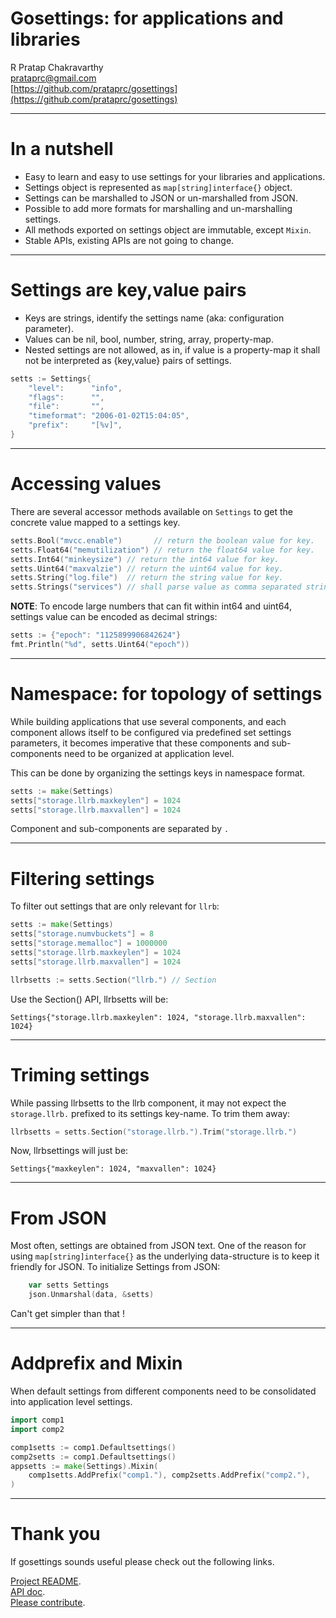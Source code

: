 Gosettings: for applications and libraries
==========================================

R Pratap Chakravarthy <br/>
prataprc@gmail.com <br/>
[https://github.com/prataprc/gosettings](https://github.com/prataprc/gosettings)

---

In a nutshell
=============

* Easy to learn and easy to use settings for your libraries and applications.
* Settings object is represented as ``map[string]interface{}`` object.
* Settings can be marshalled to JSON or un-marshalled from JSON.
* Possible to add more formats for marshalling and un-marshalling settings.
* All methods exported on settings object are immutable, except ``Mixin``.
* Stable APIs, existing APIs are not going to change.

---

Settings are key,value pairs
============================

* Keys are strings, identify the settings name (aka: configuration parameter).
* Values can be nil, bool, number, string, array, property-map.
* Nested settings are not allowed, as in, if value is a property-map it
shall not be interpreted as {key,value} pairs of settings.

```go
setts := Settings{
    "level":      "info",
    "flags":      "",
    "file":       "",
    "timeformat": "2006-01-02T15:04:05",
    "prefix":     "[%v]",
}
```

---

Accessing values
================

There are several accessor methods available on ``Settings`` to get the
concrete value mapped to a settings key.

```go
setts.Bool("mvcc.enable")       // return the boolean value for key.
setts.Float64("memutilization") // return the float64 value for key.
setts.Int64("minkeysize") // return the int64 value for key.
setts.Uint64("maxvalzie") // return the uint64 value for key.
setts.String("log.file")  // return the string value for key.
setts.Strings("services") // shall parse value as comma separated string items.
```

**NOTE**: To encode large numbers that can fit within int64 and uint64,
settings value can be encoded as decimal strings:

```go
setts := {"epoch": "1125899906842624"}
fmt.Println("%d", setts.Uint64("epoch"))
```

---

Namespace: for topology of settings
===================================

While building applications that use several components, and each component
allows itself to be configured via predefined set settings parameters,
it becomes imperative that these components and sub-components need to be
organized at application level.

This can be done by organizing the settings keys in namespace format.

```go
setts := make(Settings)
setts["storage.llrb.maxkeylen"] = 1024
setts["storage.llrb.maxvallen"] = 1024
```

Component and sub-components are separated by ``.``

---

Filtering settings
==================

To filter out settings that are only relevant for ``llrb``:

```go
setts := make(Settings)
setts["storage.numvbuckets"] = 8
setts["storage.memalloc"] = 1000000
setts["storage.llrb.maxkeylen"] = 1024
setts["storage.llrb.maxvallen"] = 1024

llrbsetts := setts.Section("llrb.") // Section
```

Use the Section() API, llrbsetts will be:

```text
Settings{"storage.llrb.maxkeylen": 1024, "storage.llrb.maxvallen": 1024}
```

---

Triming settings
================

While passing llrbsetts to the llrb component, it may not expect the
``storage.llrb.`` prefixed to its settings key-name. To trim them away:

```go
llrbsetts = setts.Section("storage.llrb.").Trim("storage.llrb.")
```

Now, llrbsettings will just be:

```text
Settings{"maxkeylen": 1024, "maxvallen": 1024}
```

---

From JSON
=========

Most often, settings are obtained from JSON text. One of the reason for
using ``map[string]interface{}`` as the underlying data-structure is to keep
it friendly for JSON. To initialize Settings from JSON:

```go
    var setts Settings
    json.Unmarshal(data, &setts)
```

Can't get simpler than that !

---

Addprefix and Mixin
===================

When default settings from different components need to be consolidated into
application level settings.

```go
import comp1
import comp2

comp1setts := comp1.Defaultsettings()
comp2setts := comp1.Defaultsettings()
appsetts := make(Settings).Mixin(
    comp1setts.AddPrefix("comp1."), comp2setts.AddPrefix("comp2."),
)
```

---

Thank you
=========

If gosettings sounds useful please check out the following links.

[Project README](https://github.com/prataprc/gosettings). <br/>
[API doc](https://godoc.org/github.com/prataprc/gosettings). <br/>
[Please contribute](https://github.com/prataprc/gosettings/issues). <br/>
